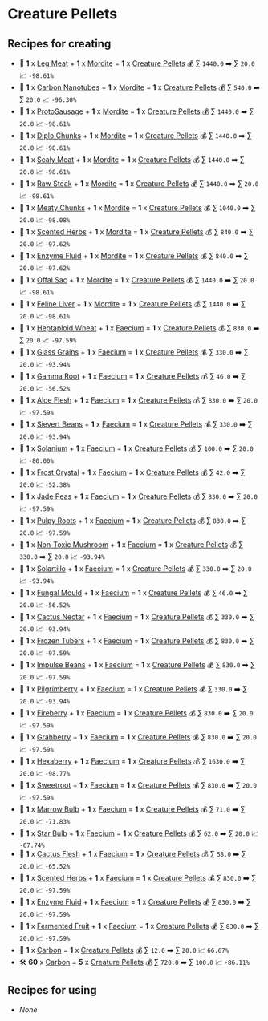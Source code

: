 # Creature Pellets

## Recipes for creating

* 🍳 **1** x [Leg Meat](<Leg Meat.md>) + **1** x [Mordite](<Mordite.md>) = **1** x [Creature Pellets](<Creature Pellets.md>) 💰 ∑ `1440.0` ➡️ ∑ `20.0` 📈 `-98.61%`
* 🍳 **1** x [Carbon Nanotubes](<Carbon Nanotubes.md>) + **1** x [Mordite](<Mordite.md>) = **1** x [Creature Pellets](<Creature Pellets.md>) 💰 ∑ `540.0` ➡️ ∑ `20.0` 📈 `-96.30%`
* 🍳 **1** x [ProtoSausage](<ProtoSausage.md>) + **1** x [Mordite](<Mordite.md>) = **1** x [Creature Pellets](<Creature Pellets.md>) 💰 ∑ `1440.0` ➡️ ∑ `20.0` 📈 `-98.61%`
* 🍳 **1** x [Diplo Chunks](<Diplo Chunks.md>) + **1** x [Mordite](<Mordite.md>) = **1** x [Creature Pellets](<Creature Pellets.md>) 💰 ∑ `1440.0` ➡️ ∑ `20.0` 📈 `-98.61%`
* 🍳 **1** x [Scaly Meat](<Scaly Meat.md>) + **1** x [Mordite](<Mordite.md>) = **1** x [Creature Pellets](<Creature Pellets.md>) 💰 ∑ `1440.0` ➡️ ∑ `20.0` 📈 `-98.61%`
* 🍳 **1** x [Raw Steak](<Raw Steak.md>) + **1** x [Mordite](<Mordite.md>) = **1** x [Creature Pellets](<Creature Pellets.md>) 💰 ∑ `1440.0` ➡️ ∑ `20.0` 📈 `-98.61%`
* 🍳 **1** x [Meaty Chunks](<Meaty Chunks.md>) + **1** x [Mordite](<Mordite.md>) = **1** x [Creature Pellets](<Creature Pellets.md>) 💰 ∑ `1040.0` ➡️ ∑ `20.0` 📈 `-98.08%`
* 🍳 **1** x [Scented Herbs](<Scented Herbs.md>) + **1** x [Mordite](<Mordite.md>) = **1** x [Creature Pellets](<Creature Pellets.md>) 💰 ∑ `840.0` ➡️ ∑ `20.0` 📈 `-97.62%`
* 🍳 **1** x [Enzyme Fluid](<Enzyme Fluid.md>) + **1** x [Mordite](<Mordite.md>) = **1** x [Creature Pellets](<Creature Pellets.md>) 💰 ∑ `840.0` ➡️ ∑ `20.0` 📈 `-97.62%`
* 🍳 **1** x [Offal Sac](<Offal Sac.md>) + **1** x [Mordite](<Mordite.md>) = **1** x [Creature Pellets](<Creature Pellets.md>) 💰 ∑ `1440.0` ➡️ ∑ `20.0` 📈 `-98.61%`
* 🍳 **1** x [Feline Liver](<Feline Liver.md>) + **1** x [Mordite](<Mordite.md>) = **1** x [Creature Pellets](<Creature Pellets.md>) 💰 ∑ `1440.0` ➡️ ∑ `20.0` 📈 `-98.61%`
* 🍳 **1** x [Heptaploid Wheat](<Heptaploid Wheat.md>) + **1** x [Faecium](<Faecium.md>) = **1** x [Creature Pellets](<Creature Pellets.md>) 💰 ∑ `830.0` ➡️ ∑ `20.0` 📈 `-97.59%`
* 🍳 **1** x [Glass Grains](<Glass Grains.md>) + **1** x [Faecium](<Faecium.md>) = **1** x [Creature Pellets](<Creature Pellets.md>) 💰 ∑ `330.0` ➡️ ∑ `20.0` 📈 `-93.94%`
* 🍳 **1** x [Gamma Root](<Gamma Root.md>) + **1** x [Faecium](<Faecium.md>) = **1** x [Creature Pellets](<Creature Pellets.md>) 💰 ∑ `46.0` ➡️ ∑ `20.0` 📈 `-56.52%`
* 🍳 **1** x [Aloe Flesh](<Aloe Flesh.md>) + **1** x [Faecium](<Faecium.md>) = **1** x [Creature Pellets](<Creature Pellets.md>) 💰 ∑ `830.0` ➡️ ∑ `20.0` 📈 `-97.59%`
* 🍳 **1** x [Sievert Beans](<Sievert Beans.md>) + **1** x [Faecium](<Faecium.md>) = **1** x [Creature Pellets](<Creature Pellets.md>) 💰 ∑ `330.0` ➡️ ∑ `20.0` 📈 `-93.94%`
* 🍳 **1** x [Solanium](<Solanium.md>) + **1** x [Faecium](<Faecium.md>) = **1** x [Creature Pellets](<Creature Pellets.md>) 💰 ∑ `100.0` ➡️ ∑ `20.0` 📈 `-80.00%`
* 🍳 **1** x [Frost Crystal](<Frost Crystal.md>) + **1** x [Faecium](<Faecium.md>) = **1** x [Creature Pellets](<Creature Pellets.md>) 💰 ∑ `42.0` ➡️ ∑ `20.0` 📈 `-52.38%`
* 🍳 **1** x [Jade Peas](<Jade Peas.md>) + **1** x [Faecium](<Faecium.md>) = **1** x [Creature Pellets](<Creature Pellets.md>) 💰 ∑ `830.0` ➡️ ∑ `20.0` 📈 `-97.59%`
* 🍳 **1** x [Pulpy Roots](<Pulpy Roots.md>) + **1** x [Faecium](<Faecium.md>) = **1** x [Creature Pellets](<Creature Pellets.md>) 💰 ∑ `830.0` ➡️ ∑ `20.0` 📈 `-97.59%`
* 🍳 **1** x [Non-Toxic Mushroom](<Non-Toxic Mushroom.md>) + **1** x [Faecium](<Faecium.md>) = **1** x [Creature Pellets](<Creature Pellets.md>) 💰 ∑ `330.0` ➡️ ∑ `20.0` 📈 `-93.94%`
* 🍳 **1** x [Solartillo](<Solartillo.md>) + **1** x [Faecium](<Faecium.md>) = **1** x [Creature Pellets](<Creature Pellets.md>) 💰 ∑ `330.0` ➡️ ∑ `20.0` 📈 `-93.94%`
* 🍳 **1** x [Fungal Mould](<Fungal Mould.md>) + **1** x [Faecium](<Faecium.md>) = **1** x [Creature Pellets](<Creature Pellets.md>) 💰 ∑ `46.0` ➡️ ∑ `20.0` 📈 `-56.52%`
* 🍳 **1** x [Cactus Nectar](<Cactus Nectar.md>) + **1** x [Faecium](<Faecium.md>) = **1** x [Creature Pellets](<Creature Pellets.md>) 💰 ∑ `330.0` ➡️ ∑ `20.0` 📈 `-93.94%`
* 🍳 **1** x [Frozen Tubers](<Frozen Tubers.md>) + **1** x [Faecium](<Faecium.md>) = **1** x [Creature Pellets](<Creature Pellets.md>) 💰 ∑ `830.0` ➡️ ∑ `20.0` 📈 `-97.59%`
* 🍳 **1** x [Impulse Beans](<Impulse Beans.md>) + **1** x [Faecium](<Faecium.md>) = **1** x [Creature Pellets](<Creature Pellets.md>) 💰 ∑ `830.0` ➡️ ∑ `20.0` 📈 `-97.59%`
* 🍳 **1** x [Pilgrimberry](<Pilgrimberry.md>) + **1** x [Faecium](<Faecium.md>) = **1** x [Creature Pellets](<Creature Pellets.md>) 💰 ∑ `330.0` ➡️ ∑ `20.0` 📈 `-93.94%`
* 🍳 **1** x [Fireberry](<Fireberry.md>) + **1** x [Faecium](<Faecium.md>) = **1** x [Creature Pellets](<Creature Pellets.md>) 💰 ∑ `830.0` ➡️ ∑ `20.0` 📈 `-97.59%`
* 🍳 **1** x [Grahberry](<Grahberry.md>) + **1** x [Faecium](<Faecium.md>) = **1** x [Creature Pellets](<Creature Pellets.md>) 💰 ∑ `830.0` ➡️ ∑ `20.0` 📈 `-97.59%`
* 🍳 **1** x [Hexaberry](<Hexaberry.md>) + **1** x [Faecium](<Faecium.md>) = **1** x [Creature Pellets](<Creature Pellets.md>) 💰 ∑ `1630.0` ➡️ ∑ `20.0` 📈 `-98.77%`
* 🍳 **1** x [Sweetroot](<Sweetroot.md>) + **1** x [Faecium](<Faecium.md>) = **1** x [Creature Pellets](<Creature Pellets.md>) 💰 ∑ `830.0` ➡️ ∑ `20.0` 📈 `-97.59%`
* 🍳 **1** x [Marrow Bulb](<Marrow Bulb.md>) + **1** x [Faecium](<Faecium.md>) = **1** x [Creature Pellets](<Creature Pellets.md>) 💰 ∑ `71.0` ➡️ ∑ `20.0` 📈 `-71.83%`
* 🍳 **1** x [Star Bulb](<Star Bulb.md>) + **1** x [Faecium](<Faecium.md>) = **1** x [Creature Pellets](<Creature Pellets.md>) 💰 ∑ `62.0` ➡️ ∑ `20.0` 📈 `-67.74%`
* 🍳 **1** x [Cactus Flesh](<Cactus Flesh.md>) + **1** x [Faecium](<Faecium.md>) = **1** x [Creature Pellets](<Creature Pellets.md>) 💰 ∑ `58.0` ➡️ ∑ `20.0` 📈 `-65.52%`
* 🍳 **1** x [Scented Herbs](<Scented Herbs.md>) + **1** x [Faecium](<Faecium.md>) = **1** x [Creature Pellets](<Creature Pellets.md>) 💰 ∑ `830.0` ➡️ ∑ `20.0` 📈 `-97.59%`
* 🍳 **1** x [Enzyme Fluid](<Enzyme Fluid.md>) + **1** x [Faecium](<Faecium.md>) = **1** x [Creature Pellets](<Creature Pellets.md>) 💰 ∑ `830.0` ➡️ ∑ `20.0` 📈 `-97.59%`
* 🍳 **1** x [Fermented Fruit](<Fermented Fruit.md>) + **1** x [Faecium](<Faecium.md>) = **1** x [Creature Pellets](<Creature Pellets.md>) 💰 ∑ `830.0` ➡️ ∑ `20.0` 📈 `-97.59%`
* 🍳 **1** x [Carbon](<Carbon.md>) = **1** x [Creature Pellets](<Creature Pellets.md>) 💰 ∑ `12.0` ➡️ ∑ `20.0` 📈 `66.67%`
* 🛠️ **60** x [Carbon](<Carbon.md>) = **5** x [Creature Pellets](<Creature Pellets.md>) 💰 ∑ `720.0` ➡️ ∑ `100.0` 📈 `-86.11%`


## Recipes for using

* _None_
